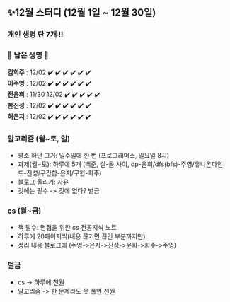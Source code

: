 ## ✨12월 스터디 (12월 1일 ~ 12월 30일)
### 개인 생명 단 7개 !!
### 🔸 남은 생명 🔸    
**김희주** : 12/02 ✔️ ✔️ ✔️ ✔️ ✔️ ✔️    
**이주영** : 12/02 ✔️ ✔️ ✔️ ✔️ ✔️ ✔️    
**전윤희** : 11/30 12/02 ✔️ ✔️ ✔️ ✔️ ✔️    
**한진성** : 12/02 ✔️ ✔️ ✔️ ✔️ ✔️ ✔️    
**허은지** : 12/02 ✔️ ✔️ ✔️ ✔️ ✔️ ✔️    


### 알고리즘 (월~토, 일)
- 평소 하던 그거: 일주일에 한 번 (프로그래머스, 일요일 8시)
- 과제(월~토): 하루에 5개 (백준, 실-골 사이, dp-윤희/dfs(bfs)-주영/유니온파인드-진성/구간합-은지/구현-희주)
- 블로그 올리기: 자유
- 깃에는 필수 -> 깃에 없다? 벌금

### cs (월~금)
- 책 필수: 면접을 위한 cs 전공지식 노트
- 하루에 20페이지씩(내용 끊기면 끊긴 부분까지만)
- 정리 내용 블로그에 (주영->은지->진성->윤희->희주->주영)

### 벌금
- cs -> 하루에 천원
- 알고리즘 -> 한 문제라도 못 풀면 천원
